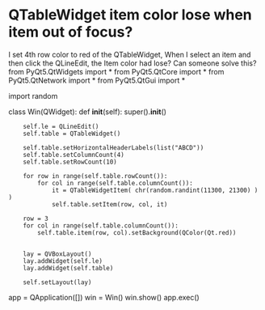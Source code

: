 
# QTableWidget item color lose when item out of focus?

I set 4th row color to red of the QTableWidget, When I select an item and then click the QLineEdit, the Item color had lose? Can someone solve this?
from PyQt5.QtWidgets import *
from PyQt5.QtCore import *
from PyQt5.QtNetwork import *
from PyQt5.QtGui import *

import random

class Win(QWidget):
    def __init__(self):
        super().__init__()
        
        self.le = QLineEdit()
        self.table = QTableWidget()

        self.table.setHorizontalHeaderLabels(list("ABCD"))
        self.table.setColumnCount(4)
        self.table.setRowCount(10)
       
        for row in range(self.table.rowCount()):
            for col in range(self.table.columnCount()):
                it = QTableWidgetItem( chr(random.randint(11300, 21300) ) )
                self.table.setItem(row, col, it)
        
        row = 3
        for col in range(self.table.columnCount()):
            self.table.item(row, col).setBackground(QColor(Qt.red))
            
        
        lay = QVBoxLayout()
        lay.addWidget(self.le)
        lay.addWidget(self.table)
        
        self.setLayout(lay)
            

app = QApplication([])
win = Win()
win.show()
app.exec()



        